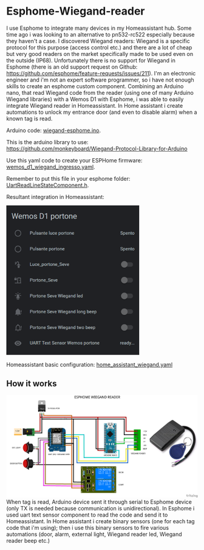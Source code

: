 # Esphome-Wiegand-reader

I use Esphome to integrate many devices in my Homeassistant hub. Some time ago i was looking to an alternative to pn532-rc522 especially because they haven't a case. I discovered Wiegand readers: Wiegand is a specific protocol for this purpose (access control etc.) and there are a lot of cheap but very good readers on the market specifically made to be used even on the outside (IP68). Unfortunately there is no support for Wiegand in Esphome (there is an old support request on Github: https://github.com/esphome/feature-requests/issues/211). I'm an electronic engineer and i'm not an expert software programmer, so i have not enough skills to create an esphome custom component. Combining an Arduino nano, that read Wiegand code from the reader (using one of many Arduino Wiegand libraries) with a Wemos D1 with Esphome, i was able to easily integrate Wiegand reader in Homeassistant. In Home assistant i create automations to unlock my entrance door (and even to disable alarm) when a known tag is read.

Arduino code: [wiegand-esphome.ino](https://github.com/Gio-dot/Esphome-Wiegand-reader/blob/main/wiegand-esphome.ino).

This is the arduino library to use: https://github.com/monkeyboard/Wiegand-Protocol-Library-for-Arduino

Use this yaml code to create your ESPHome firmware: [wemos_d1_wiegand_ingresso.yaml](https://github.com/Gio-dot/Esphome-Wiegand-reader/blob/main/wemos_d1_wiegand_ingresso.yaml). 

Remember to put this file in your esphome folder:  [UartReadLineStateComponent.h](https://github.com/Gio-dot/Esphome-Wiegand-reader/blob/main/UartReadLineStateComponent.h).

Resultant integration in Homeassistant:

<img src="https://github.com/Gio-dot/Esphome-Wiegand-reader/blob/main/img/2020-12-30%2018_58_18-Panoramica%20-%20Home%20Assistant.png" width="350">

Homeassistant basic configuration: [home_assistant_wiegand.yaml](https://github.com/Gio-dot/Esphome-Wiegand-reader/blob/main/home_assistant_wiegand.yaml)

## How it works

<img src="https://github.com/Gio-dot/Esphome-Wiegand-reader/blob/main/img/Wemos%20D1%20wiegand%20ingresso_bb.png" width="1000">
When tag is read, Arduino device sent it through serial to Esphome device (only TX is needed because communication is unidirectional). In Esphome i used uart text sensor component to read the code and send it to Homeassistant. In Home assistant i create binary sensors (one for each tag code that i'm using); then i use this binary sensors to fire various automations (door, alarm, external light, Wiegand reader led, Wiegand reader beep etc.)

